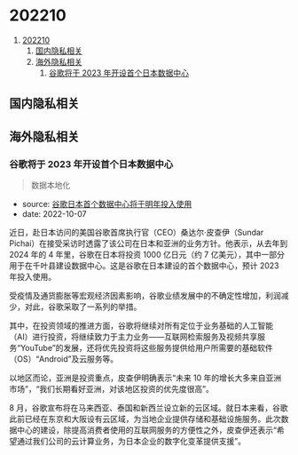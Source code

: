 
# 202210

1. [202210](#202210)
    1. [国内隐私相关](#国内隐私相关)
    2. [海外隐私相关](#海外隐私相关)
        1. [谷歌将于 2023 年开设首个日本数据中心](#谷歌将于-2023-年开设首个日本数据中心)

## 国内隐私相关

## 海外隐私相关

### 谷歌将于 2023 年开设首个日本数据中心

> 数据本地化

- source: [谷歌日本首个数据中心将于明年投入使用](http://www.cww.net.cn/article?id=569142)
- date: 2022-10-07

近日，赴日本访问的美国谷歌首席执行官（CEO）桑达尔·皮查伊（Sundar Pichai）在接受采访时透露了该公司在日本和亚洲的业务方针。他表示，从去年到 2024 年的 4 年里，谷歌在日本将投资 1000 亿日元（约 7 亿美元），其中一部分用于在千叶县建设数据中心。这是谷歌在日本建设的首个数据中心，预计 2023 年投入使用。

受疫情及通货膨胀等宏观经济因素影响，谷歌业绩发展中的不确定性增加，利润减少，对此，谷歌采取了一系列的举措。

其中，在投资领域的推进方面，谷歌将继续对所有定位于业务基础的人工智能（AI）进行投资，将继续致力于主力业务——互联网检索服务及视频共享服务“YouTube”的发展，还将优先投资将这些服务提供给用户所需要的基础软件（OS）“Android”及云服务等。

以地区而论，亚洲是投资重点，皮查伊明确表示“未来 10 年的增长大多来自亚洲市场”，“我们长期看好亚洲，对该地区投资的优先度很高”。

8 月，谷歌宣布将在马来西亚、泰国和新西兰设立新的云区域。就日本来看，谷歌此前已经在东京和大阪设有云区域，为当地企业提供存储和基础设施服务。此次数据中心的建设，除提高消费者使用的互联网服务的方便性之外，皮查伊还表示“希望通过我们公司的云计算业务，为日本企业的数字化变革提供支援”。
